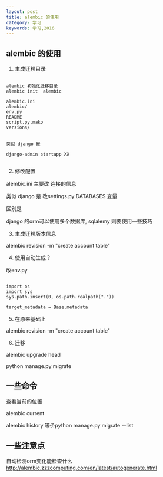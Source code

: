 ```yaml
---
layout: post
title: alembic 的使用
category: 学习
keywords: 学习,2016
---
```



## alembic 的使用

1. 生成迁移目录

```

alembic 初始化迁移目录
alembic init  alembic

alembic.ini
alembic/
env.py
README
script.py.mako
versions/


类似 django 是 

django-admin startapp XX 


```

2. 修改配置

alembic.ini 主要改 连接的信息

类似 django 是
改settings.py 
DATABASES 变量


区别是

django 的orm可以使用多个数据库, sqlalemy 则要使用一些技巧


3. 生成迁移版本信息


alembic revision -m "create account table"



4. 使用自动生成？


改env.py 

```

import os
import sys
sys.path.insert(0, os.path.realpath("."))

target_metadata = Base.metadata

```

5. 在原来基础上


alembic revision -m "create account table"



6. 迁移

alembic upgrade head

python manage.py migrate


## 一些命令

查看当前的位置

alembic current

alembic history 等价python manage.py migrate --list



## 一些注意点

自动检测orm变化能检查什么
http://alembic.zzzcomputing.com/en/latest/autogenerate.html


